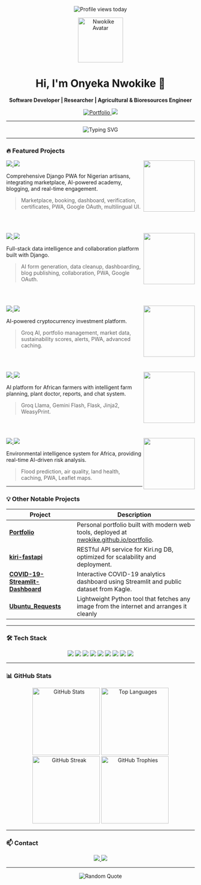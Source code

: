 <!-- Visitor Badge -->
<p align="center">
  <img src="https://komarev.com/ghpvc/?username=Nwokike&color=808080&style=for-the-badge" alt="Profile views today"/>
</p>

<p align="center">
  <img src="https://avatars.githubusercontent.com/u/194400238?s=400&u=043383627a2209689c2e6e2204a7d8ee0b4505e5&v=4" width="120" alt="Nwokike Avatar">
</p>

<h1 align="center">Hi, I'm Onyeka Nwokike 👋</h1>
<p align="center"><b>Software Developer | Researcher | Agricultural & Bioresources Engineer</b></p>

<p align="center">
  <a href="https://nwokike.github.io/portfolio/">
    <img src="https://img.shields.io/badge/Portfolio-0077B5?style=for-the-badge&logo=website&logoColor=white" alt="Portfolio"/>
  </a>
  <a href="mailto:nwokikeonyeka@gmail.com">
    <img src="https://img.shields.io/badge/Email-nwokikeonyeka@gmail.com-red?style=for-the-badge&logo=gmail&logoColor=white"/>
  </a>
</p>

---

<p align="center">
  <img src="https://readme-typing-svg.demolab.com?font=Fira+Code&size=22&pause=1000&center=true&vCenter=true&width=480&lines=Building+AI+Platforms;Engineering+for+Impact;From+Soil+to+Software;Research+Driven+Development" alt="Typing SVG"/>
</p>

---

### 🔥 Featured Projects

<a href="https://kiri.ng">
  <img align="right" height="137" src="https://github-readme-stats.vercel.app/api/pin/?username=Nwokike&repo=kiri.ng&theme=dark&border_color=808080&bg_color=0d1117"/>
</a>
<a href="https://kiri.ng">
  <img src="https://img.shields.io/badge/Live-Kiri.ng-darkgreen?style=for-the-badge"/>
</a>
<a href="https://github.com/Nwokike/kiri.ng">
  <img src="https://img.shields.io/badge/Repo-GitHub-black?style=for-the-badge"/>
</a>

Comprehensive Django PWA for Nigerian artisans, integrating marketplace, AI-powered academy, blogging, and real-time engagement.  
> Marketplace, booking, dashboard, verification, certificates, PWA, Google OAuth, multilingual UI.

<br><br>

<a href="https://spaninsight.com">
  <img align="right" height="137" src="https://github-readme-stats.vercel.app/api/pin/?username=Nwokike&repo=spaninsight&theme=dark&border_color=808080&bg_color=0d1117"/>
</a>
<a href="https://spaninsight.com">
  <img src="https://img.shields.io/badge/Live-SpanInsight-blue?style=for-the-badge"/>
</a>
<a href="https://github.com/Nwokike/spaninsight">
  <img src="https://img.shields.io/badge/Repo-GitHub-black?style=for-the-badge"/>
</a>

Full-stack data intelligence and collaboration platform built with Django.  
> AI form generation, data cleanup, dashboarding, blog publishing, collaboration, PWA, Google OAuth.

<br><br>

<a href="https://zelcry.com">
  <img align="right" height="137" src="https://github-readme-stats.vercel.app/api/pin/?username=Nwokike&repo=zelcry&theme=dark&border_color=808080&bg_color=0d1117"/>
</a>
<a href="https://zelcry.com">
  <img src="https://img.shields.io/badge/Live-Zelcry-ffcd00?style=for-the-badge"/>
</a>
<a href="https://github.com/Nwokike/zelcry">
  <img src="https://img.shields.io/badge/Repo-GitHub-black?style=for-the-badge"/>
</a>

AI-powered cryptocurrency investment platform.  
> Groq AI, portfolio management, market data, sustainability scores, alerts, PWA, advanced caching.

<br><br>

<a href="https://yieldwiseai.com">
  <img align="right" height="137" src="https://github-readme-stats.vercel.app/api/pin/?username=Nwokike&repo=yieldwise-ai&theme=dark&border_color=808080&bg_color=0d1117"/>
</a>
<a href="https://yieldwiseai.com">
  <img src="https://img.shields.io/badge/Live-YieldWiseAI-228B22?style=for-the-badge"/>
</a>
<a href="https://github.com/Nwokike/yieldwise-ai">
  <img src="https://img.shields.io/badge/Repo-GitHub-black?style=for-the-badge"/>
</a>

AI platform for African farmers with intelligent farm planning, plant doctor, reports, and chat system.  
> Groq Llama, Gemini Flash, Flask, Jinja2, WeasyPrint.

<br><br>

<a href="https://asase-app.onrender.com/">
  <img align="right" height="137" src="https://github-readme-stats.vercel.app/api/pin/?username=Nwokike&repo=asase&theme=dark&border_color=808080&bg_color=0d1117"/>
</a>
<a href="https://asase-app.onrender.com/">
  <img src="https://img.shields.io/badge/Live-Asase-008080?style=for-the-badge"/>
</a>
<a href="https://github.com/Nwokike/asase">
  <img src="https://img.shields.io/badge/Repo-GitHub-black?style=for-the-badge"/>
</a>

Environmental intelligence system for Africa, providing real-time AI-driven risk analysis.  
> Flood prediction, air quality, land health, caching, PWA, Leaflet maps.

---

### 💡 Other Notable Projects

| Project | Description |
|----------|--------------|
| [**Portfolio**](https://github.com/Nwokike/portfolio) | Personal portfolio built with modern web tools, deployed at [nwokike.github.io/portfolio](https://nwokike.github.io/portfolio). |
| [**kiri-fastapi**](https://github.com/Nwokike/kiri-fastapi) | RESTful API service for Kiri.ng DB, optimized for scalability and deployment. |
| [**COVID-19-Streamlit-Dashboard**](https://github.com/Nwokike/COVID-19-Streamlit-Dashboard) | Interactive COVID-19 analytics dashboard using Streamlit and public dataset from Kagle. |
| [**Ubuntu_Requests**](https://github.com/Nwokike/Ubuntu_Requests) | Lightweight Python tool that fetches any image from the internet and arranges it cleanly |

---

### 🛠 Tech Stack

<p align="center">
  <img src="https://img.shields.io/badge/Python-3776AB?logo=python&logoColor=fff&style=for-the-badge"/>
  <img src="https://img.shields.io/badge/Django-092E20?logo=django&logoColor=fff&style=for-the-badge"/>
  <img src="https://img.shields.io/badge/Flask-000?logo=flask&logoColor=white&style=for-the-badge"/>
  <img src="https://img.shields.io/badge/FastAPI-009688?logo=fastapi&logoColor=fff&style=for-the-badge"/>
  <img src="https://img.shields.io/badge/HTML5-E34F26?logo=html5&logoColor=fff&style=for-the-badge"/>
  <img src="https://img.shields.io/badge/CSS3-1572B6?logo=css3&logoColor=fff&style=for-the-badge"/>
  <img src="https://img.shields.io/badge/JavaScript-F7DF1E?logo=javascript&logoColor=000&style=for-the-badge"/>
  <img src="https://img.shields.io/badge/PostgreSQL-316192?logo=postgresql&logoColor=fff&style=for-the-badge"/>
  <img src="https://img.shields.io/badge/AI-808080?logo=google&logoColor=fff&style=for-the-badge"/>
</p>

---

### 📊 GitHub Stats

<div align="center">
  <img height="180em" src="https://github-readme-stats.vercel.app/api?username=Nwokike&show_icons=true&theme=dark&border_color=808080&bg_color=0d1117&title_color=808080&text_color=ffffff" alt="GitHub Stats"/>
  <img height="180em" src="https://github-readme-stats.vercel.app/api/top-langs/?username=Nwokike&layout=compact&theme=dark&border_color=808080&bg_color=0d1117&title_color=808080&text_color=ffffff" alt="Top Languages"/>
  <br/>
  <img height="180em" src="https://github-readme-streak-stats.herokuapp.com/?user=Nwokike&theme=dark&border=808080&background=0d1117&stroke=808080&ring=808080&fire=808080&currStreakLabel=808080" alt="GitHub Streak"/>
  <img height="180em" src="https://github-profile-trophy.vercel.app/?username=Nwokike&theme=darkhub&row=1&column=5&margin-w=10&margin-h=10" alt="GitHub Trophies"/>
</div>

---

### 📫 Contact

<p align="center">
  <a href="mailto:nwokikeonyeka@gmail.com">
    <img src="https://img.shields.io/badge/Email-nwokikeonyeka@gmail.com-red?style=for-the-badge&logo=gmail&logoColor=white"/>
  </a>
  <a href="https://nwokike.github.io/portfolio/">
    <img src="https://img.shields.io/badge/Portfolio-0077B5?style=for-the-badge&logo=website&logoColor=white"/>
  </a>
</p>

---

<p align="center">
  <img src="https://quotes-github-readme.vercel.app/api?type=horizontal&theme=dark" alt="Random Quote"/>
</p>
